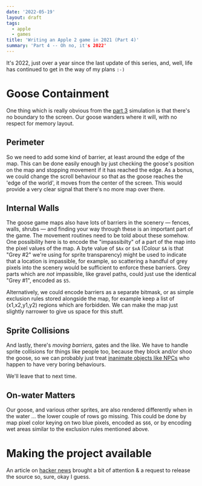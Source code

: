 ```yaml
---
date: '2022-05-19'
layout: draft
tags:
  - apple
  - games
title: 'Writing an Apple 2 game in 2021 (Part 4)'
summary: 'Part 4 -- Oh no, it's 2022'
---
```


It's 2022, just over a year since the last update of this series,
and, well, life has continued to get in the way of my plans `:-)`

# Goose Containment

One thing which is really obvious from the [part 3](/art/writing-an-apple-2-game-in-2021-3/)
simulation is that there's no boundary to the screen.  Our goose wanders where it will, with
no respect for memory layout.

## Perimeter

So we need to add some kind of barrier, at least around the edge of the map.
This can be done easily enough by just checking the goose's position on the map and stopping
movement if it has reached the edge.  As a bonus, we could change the scroll behaviour so that
as the goose reaches the 'edge of the world', it moves from the center of the screen.
This would provide a very clear signal that there's no more map over there.

## Internal Walls

The goose game maps also have lots of barriers in the scenery —
fences, walls, shrubs — and finding your way through these is an important part of the game.
The movement routines need to be told about these somehow.  One possibility here is to encode
the "impassibilty" of a part of the map into the pixel values of the map. A byte value of 
`$Ax` or `$xA` (Colour `$A` is that "Grey #2" we're using for sprite transparency)
might be used to indicate that a location is impassible, for example, so scattering a handful
of grey pixels into the scenery would be
sufficient to enforce these barriers.  Grey parts which are *not* impassible, like gravel
paths, could just use the identical "Grey #1", encoded as `$5`.

Alternatively, we could encode barriers as a separate bitmask, or as simple exclusion rules stored
alongside the map, for example keep a list of (x1,x2,y1,y2) regions which are forbidden. We can 
make the map just slightly narrower to give us space for this stuff.

## Sprite Collisions

And lastly, there's *moving barriers*, gates and the like.  We have to handle sprite collisions
for things like people too, because they block and/or shoo the goose, so we can probably just treat
[inanimate objects like NPCs](https://www.ign.com/articles/2015/07/22/fallout-3-broken-steel-train-is-actually-just-a-giant-npc-hat)
who happen to have very boring behaviours.

We'll leave that to next time.

## On-water Matters

Our goose, and various other sprites, are also rendered differently when in the water … the 
lower couple of rows go missing.  This could be done by map pixel color keying on two blue
pixels, encoded as `$66`, or by encoding wet areas similar to the exclusion rules mentioned above.

# Making the project available

An article on [hacker news](https://news.ycombinator.com/item?id=31410617)
brought a bit of attention & a request to release the source so, sure, okay
I guess.



